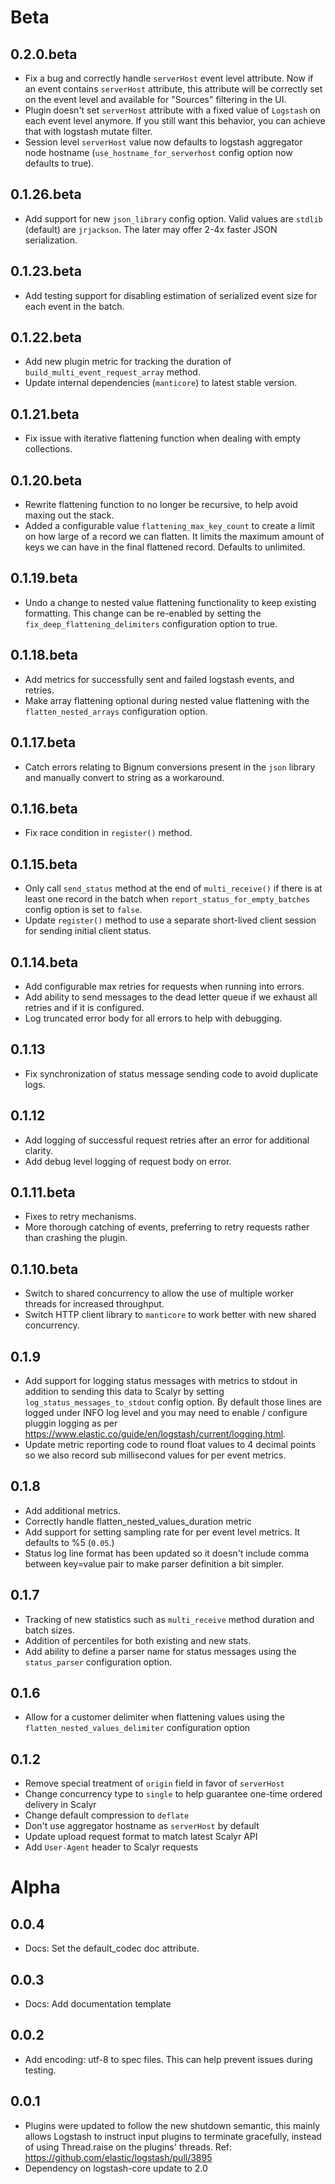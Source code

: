 # Beta

## 0.2.0.beta

- Fix a bug and correctly handle ``serverHost`` event level attribute. Now if an event contains ``serverHost`` attribute, this attribute will be correctly set on the event level and available for "Sources" filtering in the UI.
- Plugin doesn't set ``serverHost`` attribute with a fixed value of ``Logstash`` on each event level anymore. If you still want this behavior, you can achieve that with logstash mutate filter.
- Session level ``serverHost`` value now defaults to logstash aggregator node hostname (``use_hostname_for_serverhost`` config option now defaults to true).

## 0.1.26.beta
- Add support for new ``json_library`` config option. Valid values are ``stdlib`` (default) are ``jrjackson``. The later may offer 2-4x faster JSON serialization.

## 0.1.23.beta
- Add testing support for disabling estimation of serialized event size for each event in the batch.

## 0.1.22.beta
- Add new plugin metric for tracking the duration of ``build_multi_event_request_array`` method.
- Update internal dependencies (``manticore``) to latest stable version.

## 0.1.21.beta
- Fix issue with iterative flattening function when dealing with empty collections.

## 0.1.20.beta
- Rewrite flattening function to no longer be recursive, to help avoid maxing out the stack.
- Added a configurable value `flattening_max_key_count` to create a limit on how large of a record we can flatten.
It limits the maximum amount of keys we can have in the final flattened record. Defaults to unlimited.

## 0.1.19.beta
- Undo a change to nested value flattening functionality to keep existing formatting. This change can be re-enabled
by setting the `fix_deep_flattening_delimiters` configuration option to true.

## 0.1.18.beta
- Add metrics for successfully sent and failed logstash events, and retries.
- Make array flattening optional during nested value flattening with the `flatten_nested_arrays` configuration option.

## 0.1.17.beta
- Catch errors relating to Bignum conversions present in the ``json`` library and manually convert to string as
a workaround.

## 0.1.16.beta
- Fix race condition in ``register()`` method.

## 0.1.15.beta
- Only call ``send_status`` method at the end of ``multi_receive()`` if there is at least one
  record in the batch when ``report_status_for_empty_batches`` config option is set to ``false``.
- Update ``register()`` method to use a separate short-lived client session for sending initial
  client status.

## 0.1.14.beta
- Add configurable max retries for requests when running into errors.
- Add ability to send messages to the dead letter queue if we exhaust all retries and if it is configured.
- Log truncated error body for all errors to help with debugging.

## 0.1.13
- Fix synchronization of status message sending code to avoid duplicate logs.

## 0.1.12
- Add logging of successful request retries after an error for additional clarity.
- Add debug level logging of request body on error.

## 0.1.11.beta
- Fixes to retry mechanisms.
- More thorough catching of events, preferring to retry requests rather than crashing the plugin.

## 0.1.10.beta

- Switch to shared concurrency to allow the use of multiple worker threads for increased
  throughput.
- Switch HTTP client library to `manticore` to work better with new shared concurrency.

## 0.1.9

- Add support for logging status messages with metrics to stdout in addition to sending this
  data to Scalyr by setting ``log_status_messages_to_stdout`` config option. By default those
  lines are logged under INFO log level and you may need to enable / configure pluggin logging
  as per https://www.elastic.co/guide/en/logstash/current/logging.html.
- Update metric reporting code to round float values to 4 decimal points so we also record sub
  millisecond values for per event metrics.

## 0.1.8

- Add additional metrics.
- Correctly handle flatten_nested_values_duration metric
- Add support for setting sampling rate for per event level metrics. It defaults to %5 (``0.05``.)
- Status log line format has been updated so it doesn't include comma between key=value pair to
  make parser definition a bit simpler.

## 0.1.7
 - Tracking of new statistics such as `multi_receive` method duration and batch sizes.
 - Addition of percentiles for both existing and new stats.
 - Add ability to define a parser name for status messages using the `status_parser` configuration option.

## 0.1.6
 - Allow for a customer delimiter when flattening values using the `flatten_nested_values_delimiter` configuration option

## 0.1.2
 - Remove special treatment of `origin` field in favor of `serverHost`
 - Change concurrency type to `single` to help guarantee one-time ordered delivery in Scalyr
 - Change default compression to `deflate`
 - Don't use aggregator hostname as `serverHost` by default
 - Update upload request format to match latest Scalyr API
 - Add `User-Agent` header to Scalyr requests

# Alpha
## 0.0.4
  - Docs: Set the default_codec doc attribute.
## 0.0.3
 - Docs: Add documentation template
## 0.0.2
 - Add encoding: utf-8 to spec files. This can help prevent issues during testing.
## 0.0.1
 - Plugins were updated to follow the new shutdown semantic, this mainly allows Logstash to instruct input plugins to terminate gracefully, 
   instead of using Thread.raise on the plugins' threads. Ref: https://github.com/elastic/logstash/pull/3895
 - Dependency on logstash-core update to 2.0

